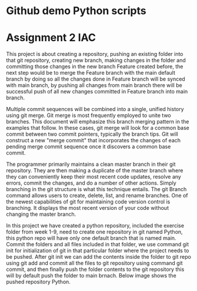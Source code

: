 # Github demo Python scripts
# Assignment 2 IAC

This project is about creating a repository, pushing an existing folder into that git repository, creating new branch, making changes in the folder and committing those changes in the new branch Feature created before, the next step would be to merge the Feature branch with the main default branch by doing so all the changes done in Feature branch will be synced with main branch, by pushing all changes from main branch there will be successful push of all new changes committed in Feature branch into main branch.

Multiple commit sequences will be combined into a single, unified history using git merge. Git merge is most frequently employed to unite two branches. This document will emphasize this branch merging pattern in the examples that follow. In these cases, git merge will look for a common base commit between two commit pointers, typically the branch tips. Git will construct a new "merge commit" that incorporates the changes of each pending merge commit sequence once it discovers a common base commit.

The programmer primarily maintains a clean master branch in their git repository. They are then making a duplicate of the master branch where they can conveniently keep their most recent code updates, resolve any errors, commit the changes, and do a number of other actions. Simply branching in the git structure is what this technique entails. The git Branch command allows users to create, delete, list, and rename branches. One of the newest capabilities of git for maintaining code version control is branching. It displays the most recent version of your code without changing the master branch.

In this project we have created a python repository, included the exercise folder from week 1-9, need to create one repository in git named Python, this python repo will have only one default branch that is named main. Commit the folders and all files included in that folder, we use command git init for initialization of git in that particular folder where the project needs to be pushed. After git init we can add the contents inside the folder to git repo using git add and commit all the files to git repository using command git commit, and then finally push the folder contents to the git repository this will by default push the folder to main brnach. Below image shows the pushed repository Python.

